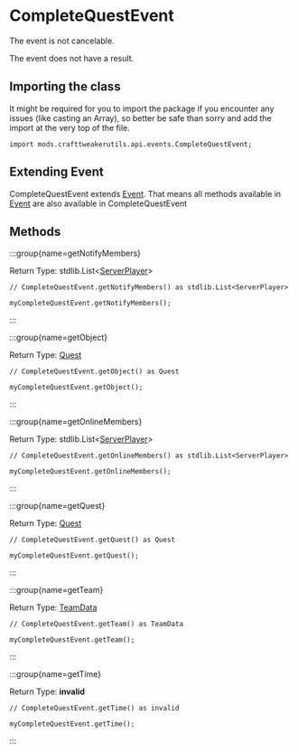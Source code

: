 # CompleteQuestEvent

The event is not cancelable.

The event does not have a result.

## Importing the class

It might be required for you to import the package if you encounter any issues (like casting an Array), so better be safe than sorry and add the import at the very top of the file.
```zenscript
import mods.crafttweakerutils.api.events.CompleteQuestEvent;
```


## Extending Event

CompleteQuestEvent extends [Event](/forge/api/event/Event). That means all methods available in [Event](/forge/api/event/Event) are also available in CompleteQuestEvent

## Methods

:::group{name=getNotifyMembers}

Return Type: stdlib.List&lt;[ServerPlayer](/vanilla/api/entity/type/player/ServerPlayer)&gt;

```zenscript
// CompleteQuestEvent.getNotifyMembers() as stdlib.List<ServerPlayer>

myCompleteQuestEvent.getNotifyMembers();
```

:::

:::group{name=getObject}

Return Type: [Quest](/mods/sixikutils/ftbquest/quests/Quest)

```zenscript
// CompleteQuestEvent.getObject() as Quest

myCompleteQuestEvent.getObject();
```

:::

:::group{name=getOnlineMembers}

Return Type: stdlib.List&lt;[ServerPlayer](/vanilla/api/entity/type/player/ServerPlayer)&gt;

```zenscript
// CompleteQuestEvent.getOnlineMembers() as stdlib.List<ServerPlayer>

myCompleteQuestEvent.getOnlineMembers();
```

:::

:::group{name=getQuest}

Return Type: [Quest](/mods/sixikutils/ftbquest/quests/Quest)

```zenscript
// CompleteQuestEvent.getQuest() as Quest

myCompleteQuestEvent.getQuest();
```

:::

:::group{name=getTeam}

Return Type: [TeamData](/mods/sixikutils/ftbquest/quests/TeamData)

```zenscript
// CompleteQuestEvent.getTeam() as TeamData

myCompleteQuestEvent.getTeam();
```

:::

:::group{name=getTime}

Return Type: **invalid**

```zenscript
// CompleteQuestEvent.getTime() as invalid

myCompleteQuestEvent.getTime();
```

:::


